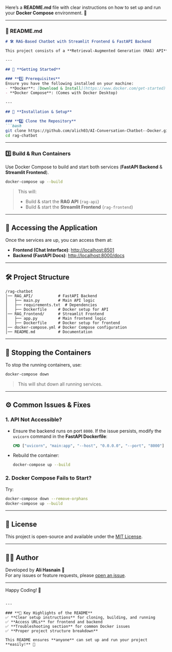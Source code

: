 Here’s a **README.md** file with clear instructions on how to set up and run your **Docker Compose** environment. 🚀  

---

### **📘 README.md**

```md
# 🛠️ RAG-Based Chatbot with Streamlit Frontend & FastAPI Backend

This project consists of a **Retrieval-Augmented Generation (RAG) API** powered by **FastAPI** and a **Streamlit-based frontend** for user interaction. The system enables PDF uploads, document processing, and conversational AI responses.

---

## 🚀 **Getting Started**

### **1️⃣ Prerequisites**
Ensure you have the following installed on your machine:
- **Docker**: [Download & Install](https://www.docker.com/get-started)
- **Docker Compose**: (Comes with Docker Desktop)
  
---

## 🔧 **Installation & Setup**

### **2️⃣ Clone the Repository**
```bash
git clone https://github.com/alich03/AI-Conversation-Chatbot--Docker.git
cd rag-chatbot
```

---

### **3️⃣ Build & Run Containers**
Use Docker Compose to build and start both services (**FastAPI Backend** & **Streamlit Frontend**).
```bash
docker-compose up --build
```
> This will:
> - Build & start the **RAG API** (`rag-api`)
> - Build & start the **Streamlit Frontend** (`rag-frontend`)

---

## 🎯 **Accessing the Application**
Once the services are up, you can access them at:
- **Frontend (Chat Interface)**: [http://localhost:8501](http://localhost:8501)
- **Backend (FastAPI Docs)**: [http://localhost:8000/docs](http://localhost:8000/docs)

---

## 🛠️ **Project Structure**
```
/rag-chatbot
│── RAG_API/           # FastAPI Backend
│   ├── main.py        # Main API logic
│   ├── requirements.txt  # Dependencies
│   ├── Dockerfile     # Docker setup for API
│── RAG_Frontend/      # Streamlit Frontend
│   ├── app.py         # Main frontend logic
│   ├── Dockerfile     # Docker setup for frontend
│── docker-compose.yml # Docker Compose configuration
│── README.md          # Documentation
```

---

## 🐳 **Stopping the Containers**
To stop the running containers, use:
```bash
docker-compose down
```
> This will shut down all running services.

---

## ⚙️ **Common Issues & Fixes**
### **1. API Not Accessible?**
- Ensure the backend runs on port `8000`. If the issue persists, modify the `uvicorn` command in the **FastAPI Dockerfile**:
    ```dockerfile
    CMD ["uvicorn", "main:app", "--host", "0.0.0.0", "--port", "8000"]
    ```
- Rebuild the container:
    ```bash
    docker-compose up --build
    ```

### **2. Docker Compose Fails to Start?**
Try:
```bash
docker-compose down --remove-orphans
docker-compose up --build
```

---

## 📜 **License**
This project is open-source and available under the [MIT License](LICENSE).

---

## 👨‍💻 **Author**
Developed by **Ali Hasnain** 🚀  
For any issues or feature requests, please [open an issue](https://github.com/alich03/AI-Conversation-Chatbot--Docker.git/issues).

---

Happy Coding! 🎉
```

---

### **📌 Key Highlights of the README**
✅ **Clear setup instructions** for cloning, building, and running  
✅ **Access URLs** for frontend and backend  
✅ **Troubleshooting section** for common Docker issues  
✅ **Proper project structure breakdown**  

This README ensures **anyone** can set up and run your project **easily!** 🚀